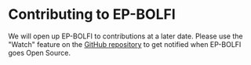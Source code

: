 # Contributing to EP-BOLFI

We will open up EP-BOLFI to contributions at a later date. Please use the "Watch" feature on the [GitHub repository](https://github.com/YannickNoelStephanKuhn/EP-BOLFI) to get notified when EP-BOLFI goes Open Source.
